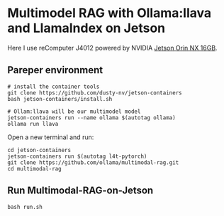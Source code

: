 # Multimodel RAG with Ollama:llava and LlamaIndex on Jetson

Here I use reComputer J4012 powered by NVIDIA [Jetson Orin NX 16GB](https://www.seeedstudio.com/reComputer-J4012-p-5586.html).
## Pareper environment

```
# install the container tools
git clone https://github.com/dusty-nv/jetson-containers
bash jetson-containers/install.sh
```

```
# Ollam:llava will be our multimodel model
jetson-containers run --name ollama $(autotag ollama)
ollama run llava
```
Open a new terminal and run:
```
cd jetson-containers
jetson-containers run $(autotag l4t-pytorch)
git clone https://github.com/ollama/multimodal-rag.git
cd multimodal-rag
```
## Run Multimodal-RAG-on-Jetson
```
bash run.sh
```
